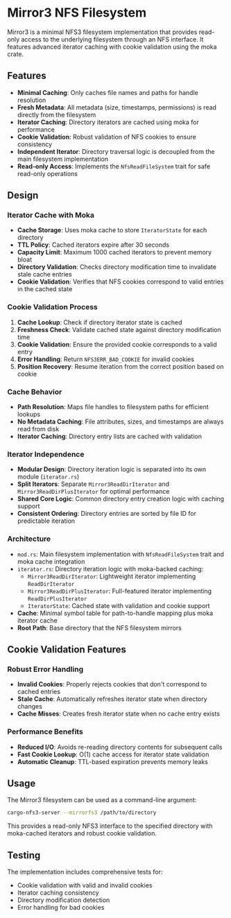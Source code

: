 # Mirror3 NFS Filesystem

Mirror3 is a minimal NFS3 filesystem implementation that provides read-only access to the underlying filesystem through an NFS interface. It features advanced iterator caching with cookie validation using the moka crate.

## Features

- **Minimal Caching**: Only caches file names and paths for handle resolution
- **Fresh Metadata**: All metadata (size, timestamps, permissions) is read directly from the filesystem
- **Iterator Caching**: Directory iterators are cached using moka for performance
- **Cookie Validation**: Robust validation of NFS cookies to ensure consistency
- **Independent Iterator**: Directory traversal logic is decoupled from the main filesystem implementation
- **Read-only Access**: Implements the `NfsReadFileSystem` trait for safe read-only operations

## Design

### Iterator Cache with Moka
- **Cache Storage**: Uses moka cache to store `IteratorState` for each directory
- **TTL Policy**: Cached iterators expire after 30 seconds
- **Capacity Limit**: Maximum 1000 cached iterators to prevent memory bloat
- **Directory Validation**: Checks directory modification time to invalidate stale cache entries
- **Cookie Validation**: Verifies that NFS cookies correspond to valid entries in the cached state

### Cookie Validation Process
1. **Cache Lookup**: Check if directory iterator state is cached
2. **Freshness Check**: Validate cached state against directory modification time
3. **Cookie Validation**: Ensure the provided cookie corresponds to a valid entry
4. **Error Handling**: Return `NFS3ERR_BAD_COOKIE` for invalid cookies
5. **Position Recovery**: Resume iteration from the correct position based on cookie

### Cache Behavior
- **Path Resolution**: Maps file handles to filesystem paths for efficient lookups
- **No Metadata Caching**: File attributes, sizes, and timestamps are always read from disk
- **Iterator Caching**: Directory entry lists are cached with validation

### Iterator Independence
- **Modular Design**: Directory iteration logic is separated into its own module (`iterator.rs`)
- **Split Iterators**: Separate `Mirror3ReadDirIterator` and `Mirror3ReadDirPlusIterator` for optimal performance
- **Shared Core Logic**: Common directory entry creation logic with caching support
- **Consistent Ordering**: Directory entries are sorted by file ID for predictable iteration

### Architecture
- `mod.rs`: Main filesystem implementation with `NfsReadFileSystem` trait and moka cache integration
- `iterator.rs`: Directory iteration logic with moka-backed caching:
  - `Mirror3ReadDirIterator`: Lightweight iterator implementing `ReadDirIterator`
  - `Mirror3ReadDirPlusIterator`: Full-featured iterator implementing `ReadDirPlusIterator`
  - `IteratorState`: Cached state with validation and cookie support
- **Cache**: Minimal symbol table for path-to-handle mapping plus moka iterator cache
- **Root Path**: Base directory that the NFS filesystem mirrors

## Cookie Validation Features

### Robust Error Handling
- **Invalid Cookies**: Properly rejects cookies that don't correspond to cached entries
- **Stale Cache**: Automatically refreshes iterator state when directory changes
- **Cache Misses**: Creates fresh iterator state when no cache entry exists

### Performance Benefits
- **Reduced I/O**: Avoids re-reading directory contents for subsequent calls
- **Fast Cookie Lookup**: O(1) cache access for iterator state validation
- **Automatic Cleanup**: TTL-based expiration prevents memory leaks

## Usage

The Mirror3 filesystem can be used as a command-line argument:
```bash
cargo-nfs3-server --mirrorfs3 /path/to/directory
```

This provides a read-only NFS3 interface to the specified directory with moka-cached iterators and robust cookie validation.

## Testing

The implementation includes comprehensive tests for:
- Cookie validation with valid and invalid cookies
- Iterator caching consistency
- Directory modification detection
- Error handling for bad cookies
